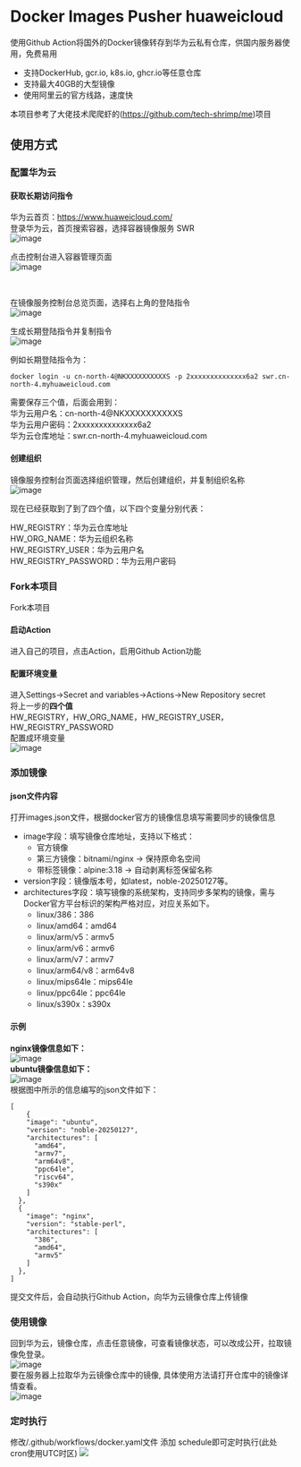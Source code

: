 # Docker Images Pusher huaweicloud

使用Github Action将国外的Docker镜像转存到华为云私有仓库，供国内服务器使用，免费易用<br>
- 支持DockerHub, gcr.io, k8s.io, ghcr.io等任意仓库<br>
- 支持最大40GB的大型镜像<br>
- 使用阿里云的官方线路，速度快<br>

本项目参考了大佬技术爬爬虾的(https://github.com/tech-shrimp/me)项目<br>

## 使用方式


### 配置华为云
#### 获取长期访问指令
华为云首页：https://www.huaweicloud.com/<br>
登录华为云，首页搜索容器，选择容器镜像服务 SWR<br>
![image](https://github.com/user-attachments/assets/29bf8d98-7d4e-437e-b172-82526202bc20)
<br>

点击控制台进入容器管理页面<br>
![image](https://github.com/user-attachments/assets/c46b2253-0a52-47ed-9d85-4ffadc4a8062)

<br>

在镜像服务控制台总览页面，选择右上角的登陆指令<br>
![image](https://github.com/user-attachments/assets/aff2a25f-1646-4fbe-9bf2-6ad289011cc1)

生成长期登陆指令并复制指令<br>
![image](https://github.com/user-attachments/assets/7f55a99a-a6ce-4d49-94d2-3853b20a0ab5)

例如长期登陆指令为：<br>
```
docker login -u cn-north-4@NKXXXXXXXXXXS -p 2xxxxxxxxxxxxxx6a2 swr.cn-north-4.myhuaweicloud.com
```


需要保存三个值，后面会用到：<br>
华为云用户名：cn-north-4@NKXXXXXXXXXXS<br>
华为云用户密码：2xxxxxxxxxxxxxx6a2<br>
华为云仓库地址：swr.cn-north-4.myhuaweicloud.com<br>

#### 创建组织

镜像服务控制台页面选择组织管理，然后创建组织，并复制组织名称<br>
![image](https://github.com/user-attachments/assets/4d5ba05f-00c2-4aac-aca2-0fc74da9269c)

现在已经获取到了到了四个值，以下四个变量分别代表：<br>

HW_REGISTRY：华为云仓库地址<br>
HW_ORG_NAME：华为云组织名称<br>
HW_REGISTRY_USER：华为云用户名<br>
HW_REGISTRY_PASSWORD：华为云用户密码<br>

### Fork本项目
Fork本项目<br>
#### 启动Action
进入自己的项目，点击Action，启用Github Action功能<br>
#### 配置环境变量
进入Settings->Secret and variables->Actions->New Repository secret<br>
将上一步的**四个值**<br>
HW_REGISTRY，HW_ORG_NAME，HW_REGISTRY_USER，HW_REGISTRY_PASSWORD<br>
配置成环境变量<br>
![image](https://github.com/user-attachments/assets/2aee2a32-9fb0-4d01-b026-c1909c414240)


### 添加镜像
#### json文件内容
打开images.json文件，根据docker官方的镜像信息填写需要同步的镜像信息<br>
- image字段：填写镜像仓库地址，支持以下格式：<br>
    - 官方镜像<br>
    - 第三方镜像：bitnami/nginx → 保持原命名空间<br>
    - 带标签镜像：alpine:3.18 → 自动剥离标签保留名称<br>
- version字段：镜像版本号，如latest，noble-20250127等。
- architectures字段：填写镜像的系统架构，支持同步多架构的镜像，需与Docker官方平台标识的架构严格对应，对应关系如下。
    - linux/386：386<br>
    - linux/amd64：amd64<br>
    - linux/arm/v5：armv5<br>
    - linux/arm/v6：armv6<br>
    - linux/arm/v7：armv7<br>
    - linux/arm64/v8：arm64v8<br>
    - linux/mips64le：mips64le<br>
    - linux/ppc64le：ppc64le<br>
    - linux/s390x：s390x<br>

#### 示例

**nginx镜像信息如下：**<br>
![image](https://github.com/user-attachments/assets/e3489aac-a15e-4e38-a087-5e1d924f81f0)
<br>
**ubuntu镜像信息如下：**<br>
![image](https://github.com/user-attachments/assets/b4f484ba-4fc1-4f1d-970c-cbea74da2b80)
<br>
根据图中所示的信息编写的json文件如下：
```
[
    {
    "image": "ubuntu",
    "version": "noble-20250127",
    "architectures": [
      "amd64", 
      "armv7",
      "arm64v8",
      "ppc64le",
      "riscv64",
      "s390x"
    ]
  },
  {
    "image": "nginx",
    "version": "stable-perl",
    "architectures": [
      "386",
      "amd64",
      "armv5"
    ]
  },
]
```

提交文件后，会自动执行Github Action，向华为云镜像仓库上传镜像<br>

### 使用镜像
回到华为云，镜像仓库，点击任意镜像，可查看镜像状态，可以改成公开，拉取镜像免登录。<br>
![image](https://github.com/user-attachments/assets/352d1d64-728e-49a9-809f-d44486b43b0d)
<br>
要在服务器上拉取华为云镜像仓库中的镜像, 具体使用方法请打开仓库中的镜像详情查看。<br>
![image](https://github.com/user-attachments/assets/3671a5f6-2c12-4b86-b469-495b3dae1164)


### 定时执行
修改/.github/workflows/docker.yaml文件
添加 schedule即可定时执行(此处cron使用UTC时区)
![](doc/定时执行.png)
